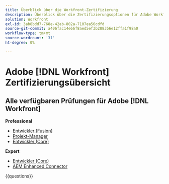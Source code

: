 ```yaml
---
title: Überblick über die Workfront-Zertifizierung
description: Überblick über die Zertifizierungsoptionen für Adobe Workfront
solution: Workfront
exl-id: 3ab8bdd7-768e-42ab-802a-7107ea56cdfd
source-git-commit: a406fac14e66f8aed5ef3b288356e12ffa1f98a0
workflow-type: tm+mt
source-wordcount: '31'
ht-degree: 0%

---
```


# Adobe [!DNL Workfront] Zertifizierungsübersicht

## Alle verfügbaren Prüfungen für Adobe [!DNL Workfront]

**Professional**

* [Entwickler (Fusion)](/help/certifications/aw/aw-fusion-p-developer.md) <!--AD0-E902-->
* [Projekt-Manager](/help/certifications/aw/aw-p-project-manager.md) <!--AD0-E903-->
* [Entwickler (Core)](/help/certifications/aw/aw-core-p-developer-23-12.md) <!--AD0-E908-->

**Expert**

* [Entwickler (Core)](/help/certifications/aw/aw-core-e-developer-23-08.md) <!--AD0-E907-->
* [AEM Enhanced Connector](/help/certifications/aw/aw-aem-e-connector.md) <!--AD0-E906-->

{{questions}}

